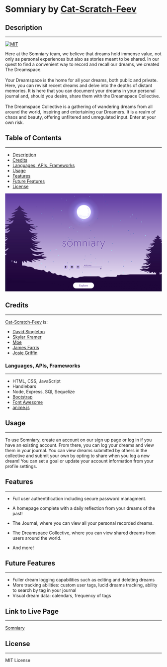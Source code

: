 # Somniary by [Cat-Scratch-Feev](https://github.com/Cat-Scratch-Feev)

## Description
---
[![MIT](https://img.shields.io/badge/MIT-License-green.svg)](https://opensource.org/licenses/MIT)

Here at the Somniary team, we believe that dreams hold immense value, not only as personal experiences but also as stories meant to be shared. In our quest to find a convenient way to record and recall our dreams, we created The Dreamspace.
<br>
<br>
Your Dreamspace is the home for all your dreams, both public and private. Here, you can revisit recent dreams and delve into the depths of distant memories. It is here that you can document your dreams in your personal journal and, should you desire, share them with the Dreamspace Collective.
<br>
<br>
The Dreamspace Collective is a gathering of wandering dreams from all around the world, inspiring and entertaining our Dreamers. It is a realm of chaos and beauty, offering unfiltered and unregulated input. Enter at your own risk.

## Table of Contents 
---
* [Description](#description)
* [Credits](#credits)
* [Languages, APIs, Frameworks](#languages-apis-frameworks)
* [Usage](#usage)
* [Features](#features)
* [Future Features](#future-features)
* [License](#license)

![Screenshot](./public/images/landing.png)
  

## Credits
---
[Cat-Scratch-Feev](https://github.com/Cat-Scratch-Feev) is:
- [David Singleton](https://github.com/dhs88103)
- [Skylar Kramer](https://github.com/XyrillaSC)
- [Moe](https://github.com/codere109)
- [James Farris](https://github.com/JamesxFarris)
- [Josie Griffin](https://github.com/josielynngriffin)


### Languages, APIs, Frameworks
---
- HTML, CSS, JavaScript
- Handlebars
- Node, Express, SQl, Sequelize
- [Bootstrap](https://getbootstrap.com/)
- [Font Awesome](https://fontawesome.com/)
- [anime.js](https://animejs.com/)

## Usage
---
To use Somniary, create an account on our sign up page or log in if you have an existing account. From there, you can log your dreams and view them in your journal. You can view dreams submitted by others in the collective and submit your own by opting to share when you log a new dream! You can set a goal or update your account information from your profile settings.

## Features
---
- Full user authentification including secure password managment.

- A homepage complete with a daily reflection from your dreams of the past!

- The Journal, where you can view all your personal recorded dreams.

- The Dreamspace Collective, where you can view shared dreams from users around the world.

- And more!

## Future Features
---
- Fuller dream logging capabilities such as editing and deleting dreams
- More tracking abilities: custom user tags, lucid dreams tracking, ability to search by tag in your journal
- Visual dream data: calendars, frequency of tags


## Link to Live Page
---
[Somniary]()
## License
---
 MIT License
